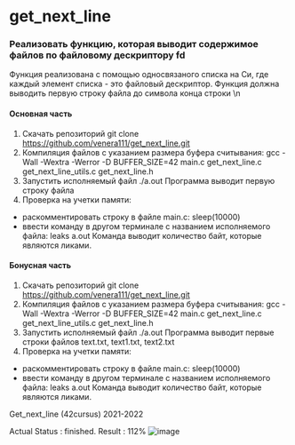 # get_next_line

### Реализовать функцию, которая выводит содержимое файлов по файловому дескриптору fd
Функция реализована с помощью односвязаного списка на Си, где каждый элемент списка - это файловый дескриптор.
Функция должна выводить первую строку файла до символа конца строки \n

#### Основная часть
1. Скачать репозиторий git clone https://github.com/venera111/get_next_line.git
2. Компиляция файлов с указанием размера буфера считывания:
gcc -Wall -Wextra -Werror -D BUFFER_SIZE=42 main.c get_next_line.c get_next_line_utils.c get_next_line.h
3. Запустить исполняемый файл ./a.out
Программа выводит первую строку файла
4. Проверка на учетки памяти:
- раскомментировать строку в файле main.c: sleep(10000)
- ввести команду в другом терминале с названием исполняемого файла: leaks a.out
Команда выводит количество байт, которые являются ликами.

#### Бонусная часть
1. Скачать репозиторий git clone https://github.com/venera111/get_next_line.git
2. Компиляция файлов с указанием размера буфера считывания:
gcc -Wall -Wextra -Werror -D BUFFER_SIZE=42 main.c get_next_line.c get_next_line_utils.c get_next_line.h
3. Запустить исполняемый файл ./a.out
Программа выводит первые строки файлов text.txt, text1.txt, text2.txt
4. Проверка на учетки памяти:
- раскомментировать строку в файле main.c: sleep(10000)
- ввести команду в другом терминале с названием исполняемого файла: leaks a.out
Команда выводит количество байт, которые являются ликами.


Get_next_line (42cursus) 2021-2022

Actual Status : finished.
Result : 112%
![image](https://user-images.githubusercontent.com/78787523/141266339-170df559-de65-4e68-9659-7fa584579449.png)
